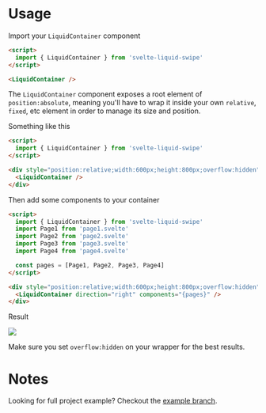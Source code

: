 # Usage

Import your `LiquidContainer` component

```html
<script>
  import { LiquidContainer } from 'svelte-liquid-swipe'
</script>

<LiquidContainer />
```

The `LiquidContainer` component exposes a root element of `position:absolute`, meaning you'll have to wrap it inside your own `relative`, `fixed`, etc element in order to manage its size and position.

Something like this

```html
<script>
  import { LiquidContainer } from 'svelte-liquid-swipe'
</script>

<div style="position:relative;width:600px;height:800px;overflow:hidden">
  <LiquidContainer />
</div>
```

Then add some components to your container

```html
<script>
  import { LiquidContainer } from 'svelte-liquid-swipe'
  import Page1 from 'page1.svelte'
  import Page2 from 'page2.svelte'
  import Page3 from 'page3.svelte'
  import Page4 from 'page4.svelte'

  const pages = [Page1, Page2, Page3, Page4]
</script>

<div style="position:relative;width:600px;height:800px;overflow:hidden">
  <LiquidContainer direction="right" components="{pages}" />
</div>
```

Result

<img src="https://razshare.dev/svelte-liquid-swipe/preview.gif" />

Make sure you set `overflow:hidden` on your wrapper for the best results.

# Notes

Looking for full project example? Checkout the [example branch](https://github.com/tncrazvan/svelte-liquid-swipe/tree/example).